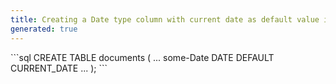 ```yaml
---
title: Creating a Date type column with current date as default value in PostgreSQL
generated: true
---
```


<div markdown="1" class="ans">
```sql
CREATE TABLE documents (
    ...
    some-Date DATE DEFAULT CURRENT_DATE
    ...
);
```
</div>
